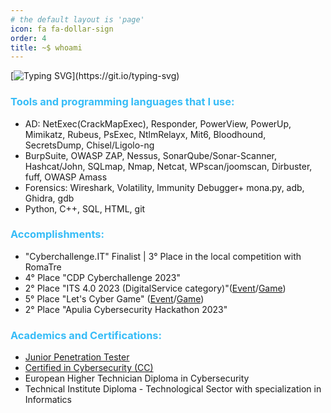 ```yaml
---
# the default layout is 'page'
icon: fa fa-dollar-sign
order: 4
title: ~$ whoami
---
```

[![Typing SVG](https://readme-typing-svg.demolab.com?font=Source+Sans+Pro&size=24&duration=2500&pause=1000&multiline=true&repeat=false&random=false&width=435&height=122&lines=Hi%2C;I+am+Simone!;I+am+a+pentest+student%2C;Currently+interning+in+AppSec.)](https://git.io/typing-svg)

### <span style="color:#36BCF7FF">Tools and programming languages that I use:</span>
- AD: NetExec(CrackMapExec), Responder, PowerView, PowerUp, Mimikatz, Rubeus, PsExec, NtlmRelayx, Mit6, Bloodhound, SecretsDump, Chisel/Ligolo-ng
- BurpSuite, OWASP ZAP, Nessus, SonarQube/Sonar-Scanner, Hashcat/John, SQLmap,  Nmap, Netcat, WPscan/joomscan, Dirbuster, fuff, OWASP Amass
- Forensics: Wireshark, Volatility, Immunity Debugger+ mona.py, adb, Ghidra, gdb
- Python, C++, SQL, HTML, git

### <span style="color:#36BCF7FF">Accomplishments:</span>
- "Cyberchallenge.IT" Finalist | 3° Place in the local competition with RomaTre
- 4° Place "CDP Cyberchallenge 2023" 
- 2° Place "ITS 4.0 2023 (DigitalService category)"([Event](https://www.miur.gov.it/-/its-4-0-day-2023-presentati-46-progetti-di-innovazione-digitale-sviluppati-da-oltre-800-studenti-its-per-le-imprese-del-made-in-italy-nell-ambito-del-)/[Game](https://www.its40.it/wp/portfolio_page/games-bond/))
- 5° Place "Let's Cyber Game" ([Event](https://www.mimit.gov.it/it/notizie-stampa/lets-cyber-game-shard-tower-alcadata-e-bean-team-vincono-il-contest-nazionale-per-la-cybersicurezza-promosso-dal-mimit)/[Game](https://itsusgame.github.io/rIoT/))
- 2° Place "Apulia Cybersecurity Hackathon 2023"

### <span style="color:#36BCF7FF">Academics and Certifications:</span>
- <a href= "https://certs.ine.com/5e071065-f007-41fc-8d82-a8d4dac83cd4">Junior Penetration Tester</a>
- <a href="https://www.credly.com/badges/38e30f04-ed85-4ad8-ba9c-fb99bbe56d7e/linked_in_profile">Certified in Cybersecurity (CC)</a>
- European Higher Technician Diploma in Cybersecurity
- Technical Institute Diploma - Technological Sector with specialization in Informatics


<script src="https://tryhackme.com/badge/2023674"></script>

<!--<iframe src="https://tryhackme.com/api/v2/badges/public-profile?userPublicId=2023674" style='border:none;'></iframe>-->
